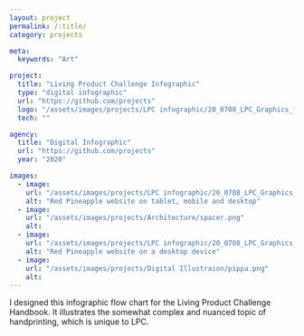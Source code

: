 ```yaml
---
layout: project
permalink: /:title/
category: projects

meta:
  keywords: "Art"

project:
  title: "Living Product Challenge Infographic"
  type: "digital infographic"
  url: "https://github.com/projects"
  logo: "/assets/images/projects/LPC infographic/20_0708_LPC_Graphics_final redesign thumb.png"
  tech: ""

agency:
  title: "Digital Infographic"
  url: "https://github.com/projects"
  year: "2020"

images:
  - image:
    url: "/assets/images/projects/LPC infographic/20_0708_LPC_Graphics_final redesign.png"
    alt: "Red Pineapple website on tablet, mobile and desktop"
  - image:
    url: "/assets/images/projects/Architecture/spacer.png"
    alt: 
  - image:
    url: "/assets/images/projects/LPC infographic/20_0708_LPC_Graphics_icons.png"
    alt: "Red Pineapple website on a desktop device"
  - image:
    url: "/assets/images/projects/Digital Illustraion/pippa.png"
    alt: 
---
```

<p>I designed this infographic flow chart for the Living Product Challenge Handbook. It illustrates the somewhat complex and nuanced topic of handprinting, which is unique to LPC. </p>